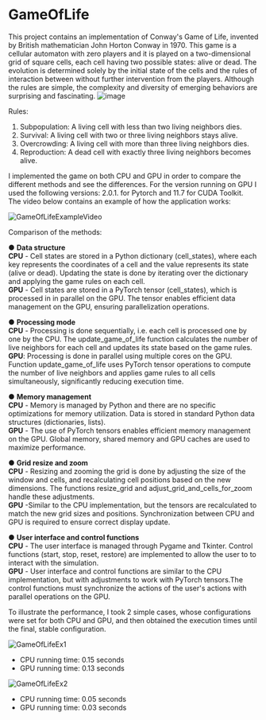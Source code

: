 # GameOfLife

  This project contains an implementation of Conway's Game of Life, invented by British mathematician John Horton Conway in 1970. This game is a cellular automaton with zero players and it is played on a two-dimensional grid of square cells, each cell having two possible states: alive or dead. 
  The evolution is determined solely by the initial state of the cells and the rules of interaction between without further intervention from the players. Although the rules are simple, the complexity and diversity of emerging behaviors are surprising and fascinating.
![image](https://github.com/user-attachments/assets/7e967cf9-3764-42e9-905a-2842d34c32ea)

Rules:
1. Subpopulation: A living cell with less than two living neighbors dies.
2. Survival: A living cell with two or three living neighbors stays alive.
3. Overcrowding: A living cell with more than three living neighbors dies.
4. Reproduction: A dead cell with exactly three living neighbors becomes alive.

  I implemented the game on both CPU and GPU in order to compare the different methods and see the differences. For the version running on GPU I used the following versions: 2.0.1. for Pytorch and 11.7 for CUDA Toolkit.\
  The video below contains an example of how the application works:
  
  ![GameOfLifeExampleVideo](https://github.com/user-attachments/assets/78d82a06-8329-4e70-86b7-b19de4ea2dd4)

Comparison of the methods:

● **Data structure**\
**CPU** - Cell states are stored in a Python dictionary (cell_states), where each key
represents the coordinates of a cell and the value represents its state (alive or dead).
Updating the state is done by iterating over the dictionary and applying the game rules on
each cell.\
**GPU** - Cell states are stored in a PyTorch tensor (cell_states), which is processed in
in parallel on the GPU. The tensor enables efficient data management on the GPU, ensuring parallelization
operations.

● **Processing mode**\
**CPU** - Processing is done sequentially, i.e. each cell is processed one by one by the
CPU. The update_game_of_life function calculates the number of live neighbors for each cell and
updates its state based on the game rules.\
**GPU**: Processing is done in parallel using multiple cores on the GPU. Function
update_game_of_life uses PyTorch tensor operations to compute the number of live neighbors
and applies game rules to all cells simultaneously, significantly reducing execution time.

● **Memory management**\
**CPU** - Memory is managed by Python and there are no specific optimizations for
memory utilization. Data is stored in standard Python data structures (dictionaries, lists).\
**GPU** - The use of PyTorch tensors enables efficient memory management on the GPU.
Global memory, shared memory and GPU caches are used to maximize
performance.

● **Grid resize and zoom**\
**CPU** - Resizing and zooming the grid is done by adjusting the size of the window and cells,
and recalculating cell positions based on the new dimensions.
The functions resize_grid and adjust_grid_and_cells_for_zoom handle these adjustments.\
**GPU** -Similar to the CPU implementation, but the tensors are recalculated to match the new
grid sizes and positions. Synchronization between CPU and GPU is required to ensure correct display update.

● **User interface and control functions**\
**CPU** - The user interface is managed through Pygame and Tkinter.
Control functions (start, stop, reset, restore) are implemented to allow the user to
to interact with the simulation.\
**GPU** - User interface and control functions are similar to the CPU implementation, but with
adjustments to work with PyTorch tensors.The control functions must synchronize the actions of the user's actions with parallel operations on the GPU.


  To illustrate the performance, I took 2 simple cases, whose configurations were set for both CPU and GPU, and then obtained the execution times until the final, stable configuration.
  
  ![GameOfLifeEx1](https://github.com/user-attachments/assets/249da60d-6348-4df8-be34-78c7f31182b8)

  - CPU running time: 0.15 seconds
  - GPU running time: 0.13 seconds

![GameOfLifeEx2](https://github.com/user-attachments/assets/66c0fd22-f4a1-47fe-8543-e5b95492c23d)

  - CPU running time: 0.05 seconds
  - GPU running time: 0.03 seconds
